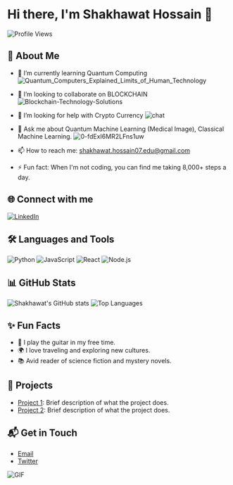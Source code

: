 # Hi there, I'm Shakhawat Hossain 👋

![Profile Views](https://komarev.com/ghpvc/?username=shakhawathossain07&color=brightgreen)

## 🚀 About Me
- 🌱 I’m currently learning Quantum Computing
![Quantum_Computers_Explained_Limits_of_Human_Technology](https://github.com/user-attachments/assets/8cae2296-a2ac-4a73-8899-3ecbc87d2086)

- 👯 I’m looking to collaborate on BLOCKCHAIN
![Blockchain-Technology-Solutions](https://github.com/user-attachments/assets/1d0862d4-c156-4311-89dc-91791ff2ab92)

- 🤔 I’m looking for help with Crypto Currency
![chat](https://github.com/user-attachments/assets/376c30a7-bb6f-417a-af38-9791cab7dc4d)

- 💬 Ask me about Quantum Machine Learning (Medical Image), Classical Machine Learning.
![0-fdExI6MR2LFns1uw](https://github.com/user-attachments/assets/8b8ea662-1b44-4c58-b58c-1fadb45b4eea)

- 📫 How to reach me: [shakhawat.hossain07.edu@gmail.com](mailto:shakhawat.hossain07.edu@gmail.com)
- ⚡ Fun fact: When I'm not coding, you can find me taking 8,000+ steps a day.

## 🌐 Connect with me
[![LinkedIn](https://img.shields.io/badge/LinkedIn-0077B5?style=for-the-badge&logo=linkedin&logoColor=white)](https://www.linkedin.com/in/shakhawathossain07/)

## 🛠️ Languages and Tools
![Python](https://img.shields.io/badge/Python-3776AB?style=for-the-badge&logo=python&logoColor=white)
![JavaScript](https://img.shields.io/badge/JavaScript-F7DF1E?style=for-the-badge&logo=javascript&logoColor=white)
![React](https://img.shields.io/badge/React-20232A?style=for-the-badge&logo=react&logoColor=61DAFB)
![Node.js](https://img.shields.io/badge/Node.js-339933?style=for-the-badge&logo=nodedotjs&logoColor=white)

## 📊 GitHub Stats
![Shakhawat's GitHub stats](https://github-readme-stats.vercel.app/api?username=shakhawathossain07&show_icons=true&theme=radical)
![Top Languages](https://github-readme-stats.vercel.app/api/top-langs/?username=shakhawathossain07&layout=compact)

## ✨ Fun Facts
- 🎸 I play the guitar in my free time.
- 🌍 I love traveling and exploring new cultures.
- 📚 Avid reader of science fiction and mystery novels.

## 💼 Projects
- [Project 1](https://github.com/shakhawathossain07/project1): Brief description of what the project does.
- [Project 2](https://github.com/shakhawathossain07/project2): Brief description of what the project does.

## 📬 Get in Touch
- [Email](mailto:your-email@example.com)
- [Twitter](https://twitter.com/your-twitter-handle)

![GIF](https://media.giphy.com/media/26xBwdIuRJiAIqHwA/giphy.gif)
